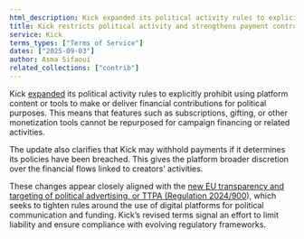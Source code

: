 ```yaml
---
html_description: Kick expanded its political activity rules to explicitly prohibit using platform tools for political financing. The platform may also withhold payments for policy violations, and these changes appear aligned with the new EU TTPA regulation on transparency and targeting of political advertising.
title: Kick restricts political activity and strengthens payment controls
service: Kick
terms_types: ["Terms of Service"]
dates: ["2025-09-03"]
author: Asma Sifaoui
related_collections: ["contrib"]
---
```


Kick [expanded](https://github.com/OpenTermsArchive/contrib-versions/commit/b92d4f74d620b9972d4768b6315553e9499e632c) its political activity rules to explicitly prohibit using platform content or tools to make or deliver financial contributions for political purposes. This means that features such as subscriptions, gifting, or other monetization tools cannot be repurposed for campaign financing or related activities.

The update also clarifies that Kick may withhold payments if it determines its policies have been breached. This gives the platform broader discretion over the financial flows linked to creators’ activities.

These changes appear closely aligned with the [new EU transparency and targeting of political advertising, or TTPA (Regulation 2024/900](https://eur-lex.europa.eu/eli/reg/2024/900/oj/eng)), which seeks to tighten rules around the use of digital platforms for political communication and funding. Kick’s revised terms signal an effort to limit liability and ensure compliance with evolving regulatory frameworks. 
